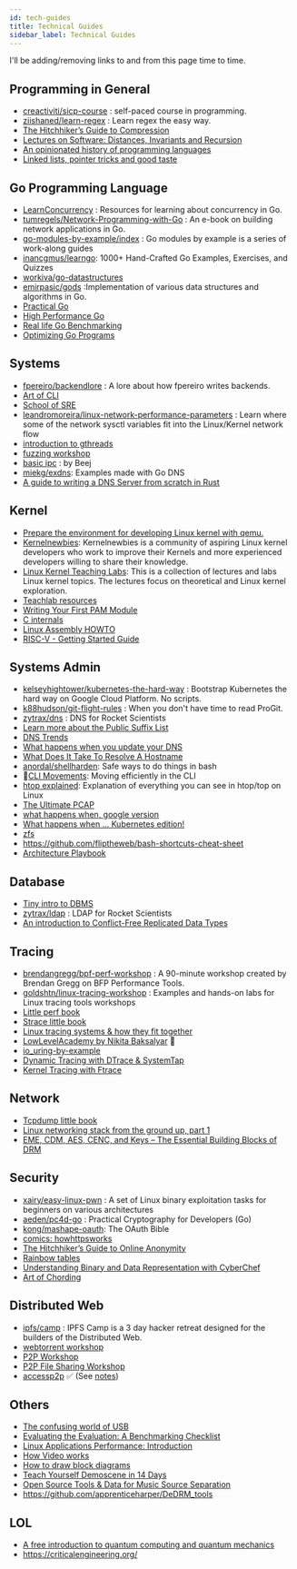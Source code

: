 ```yaml
---
id: tech-guides
title: Technical Guides
sidebar_label: Technical Guides
---
```


I'll be adding/removing links to and from this page time to time.

## Programming in General

- [creactiviti/sicp-course](https://github.com/creactiviti/sicp-course) : self-paced course in programming.
- [ziishaned/learn-regex](https://github.com/ziishaned/learn-regex) : Learn regex the easy way.
- [The Hitchhiker’s Guide to Compression](https://go-compression.github.io/)
- [Lectures on Software: Distances, Invariants and Recursion](https://bertrandmeyer.com/levenshtein/)
- [An opinionated history of programming languages](https://artagnon.com/articles/pl)
- [Linked lists, pointer tricks and good taste](https://github.com/mkirchner/linked-list-good-taste)

## Go Programming Language

- [LearnConcurrency](https://github.com/golang/go/wiki/LearnConcurrency) : Resources for learning about concurrency in Go.
- [tumregels/Network-Programming-with-Go](http://tumregels.github.io/Network-Programming-with-Go/#) : An e-book on building network applications in Go.
- [go-modules-by-example/index](https://github.com/go-modules-by-example/index) : Go modules by example is a series of work-along guides
- [inancgmus/learngo](https://github.com/inancgumus/learngo): 1000+ Hand-Crafted Go Examples, Exercises, and Quizzes
- [workiva/go-datastructures](https://github.com/Workiva/go-datastructures)
- [emirpasic/gods](https://github.com/emirpasic/gods) :Implementation of various data structures and algorithms in Go.
- [Practical Go](https://dave.cheney.net/practical-go)
- [High Performance Go](https://dave.cheney.net/high-performance-go)
- [Real life Go Benchmarking](https://rollout.io/blog/real-life-go-benchmarking/)
- [Optimizing Go Programs](https://github.com/sathishvj/optimizing-go-programs)

## Systems

- [fpereiro/backendlore](https://github.com/fpereiro/backendlore) : A lore about how fpereiro writes backends.
- [Art of CLI](https://github.com/jlevy/the-art-of-command-line)
- [School of SRE](https://linkedin.github.io/school-of-sre/)
- [leandromoreira/linux-network-performance-parameters](https://github.com/leandromoreira/linux-network-performance-parameters) : Learn where some of the network sysctl variables fit into the Linux/Kernel network flow
- [introduction to gthreads](http://c9x.me/articles/gthreads/intro.html)
- [fuzzing workshop](https://fuzzing-project.org/background.html)
- [basic ipc](http://beej.us/guide/bgipc/html/multi/index.html) : by Beej
- [miekg/exdns](https://github.com/miekg/exdns): Examples made with Go DNS
- [A guide to writing a DNS Server from scratch in Rust](https://github.com/EmilHernvall/dnsguide)

## Kernel

- [Prepare the environment for developing Linux kernel with qemu.](https://medium.com/@daeseok.youn/prepare-the-environment-for-developing-linux-kernel-with-qemu-c55e37ba8ade)
- [Kernelnewbies](https://kernelnewbies.org/): Kernelnewbies is a community of aspiring Linux kernel developers who work to improve their Kernels and more experienced developers willing to share their knowledge.
- [Linux Kernel Teaching Labs](https://linux-kernel-labs.github.io/refs/heads/master/): This is a collection of lectures and labs Linux kernel topics. The lectures focus on theoretical and Linux kernel exploration.
- [Teachlab resources](https://lkcamp.gitlab.io/lkcamp_docs/unicamp_group/group_introduction/)
- [Writing Your First PAM Module](https://rkeene.org/projects/info/wiki/222)
- [C internals](http://www.avabodh.com/cin/cin.html)
- [Linux Assembly HOWTO](http://www.tldp.org/HOWTO/Assembly-HOWTO/)
- [RISC-V - Getting Started Guide](https://risc-v-getting-started-guide.readthedocs.io/en/latest/)

## Systems Admin

- [kelseyhightower/kubernetes-the-hard-way](https://github.com/kelseyhightower/kubernetes-the-hard-way) : Bootstrap Kubernetes the hard way on Google Cloud Platform. No scripts.
- [k88hudson/git-flight-rules](https://github.com/k88hudson/git-flight-rules) : When you don't have time to read ProGit.
- [zytrax/dns](https://www.zytrax.com/books/dns/) : DNS for Rocket Scientists
- [Learn more about the Public Suffix List](https://publicsuffix.org/learn/)
- [DNS Trends](https://www.potaroo.net/ispcol/2020-10/trends.html)
- [What happens when you update your DNS](https://jvns.ca/blog/how-updating-dns-works/)
- [What Does It Take To Resolve A Hostname](https://venam.nixers.net/blog/unix/2020/11/01/resolving-a-hostname.html)
- [anordal/shellharden](https://github.com/anordal/shellharden/blob/master/how_to_do_things_safely_in_bash.md): Safe ways to do things in bash
- 🌟[CLI Movements](https://clementc.github.io/blog/2018/01/25/moving_cli/): Moving efficiently in the CLI
- [htop explained](https://peteris.rocks/blog/htop/): Explanation of everything you can see in htop/top on Linux
- [The Ultimate PCAP](https://weberblog.net/the-ultimate-pcap/)
- [what happens when, google version](https://github.com/alex/what-happens-when)
- [What happens when ... Kubernetes edition!](https://github.com/jamiehannaford/what-happens-when-k8s/blob/master/README.md)
- [zfs](https://www.servethehome.com/an-introduction-to-zfs-a-place-to-start/)
- https://github.com/fliptheweb/bash-shortcuts-cheat-sheet
- [Architecture Playbook](https://nocomplexity.com/documents/arplaybook/index.html)

## Database

- [Tiny intro to DBMS](http://blog.dancrisan.com/a-tiny-intro-to-database-systems)
- [zytrax/ldap](https://www.zytrax.com/books/ldap/) : LDAP for Rocket Scientists
- [An introduction to Conflict-Free Replicated Data Types](https://lars.hupel.info/topics/crdt/01-intro/)

## Tracing

- [brendangregg/bpf-perf-workshop](https://github.com/brendangregg/bpf-perf-workshop) : A 90-minute workshop created by Brendan Gregg on BFP Performance Tools.
- [goldshtn/linux-tracing-workshop](https://github.com/goldshtn/linux-tracing-workshop) : Examples and hands-on labs for Linux tracing tools workshops
- [Little perf book](https://nanxiao.gitbooks.io/perf-little-book/)
- [Strace little book](https://nanxiao.gitbooks.io/strace-little-book/)
- [Linux tracing systems & how they fit together](https://jvns.ca/blog/2017/07/05/linux-tracing-systems/)
- [LowLevelAcademy by Nikita Baksalyar](https://lowlvl.org/) 🌟
- [io_uring-by-example](https://github.com/shuveb/io_uring-by-example)
- [Dynamic Tracing with DTrace & SystemTap](https://myaut.github.io/dtrace-stap-book/)
- [Kernel Tracing with Ftrace](https://blog.selectel.com/kernel-tracing-ftrace/)


## Network
- [Tcpdump little book](https://nanxiao.github.io/tcpdump-little-book/)
- [Linux networking stack from the ground up, part 1](https://www.privateinternetaccess.com/blog/linux-networking-stack-from-the-ground-up-part-1/)
- [EME, CDM, AES, CENC, and Keys – The Essential Building Blocks of DRM](https://ottverse.com/eme-cenc-cdm-aes-keys-drm-digital-rights-management/)

## Security

- [xairy/easy-linux-pwn](https://github.com/xairy/easy-linux-pwn) : A set of Linux binary exploitation tasks for beginners on various architectures
- [aeden/pc4d-go](https://github.com/aeden/pc4d-go) : Practical Cryptography for Developers (Go)
- [kong/mashape-oauth](https://github.com/Kong/mashape-oauth/blob/master/FLOWS.md): The OAuth Bible
- [comics: howhttpsworks](https://howhttps.works/)
- [The Hitchhiker’s Guide to Online Anonymity](https://anonymousplanet.github.io/thgtoa/guide.html)
- [Rainbow tables](http://kestas.kuliukas.com/RainbowTables/)
- [Understanding Binary and Data Representation with CyberChef](https://cybergibbons.com/reverse-engineering-2/understanding-binary-and-data-representation-with-cyberchef/)
- [Art of Chording](https://www.artofchording.com/)

## Distributed Web

- [ipfs/camp](https://github.com/ipfs/camp) : IPFS Camp is a 3 day hacker retreat designed for the builders of the Distributed Web.
- [webtorrent workshop](https://webtorrent.github.io/workshop/)
- [P2P Workshop](https://mafintosh.github.io/p2p-workshop/build/01.html)
- [P2P File Sharing Workshop](https://mafintosh.github.io/p2p-file-sharing-workshop/build/01.html)
- [accessp2p](https://accessp2p.xyz/) ✅ (See [notes](/docs/courses/others/accessp2p))

## Others
- [The confusing world of USB](https://fabiensanglard.net/nousb/index.html)
- [Evaluating the Evaluation: A Benchmarking Checklist](http://www.brendangregg.com/blog/2018-06-30/benchmarking-checklist.html)
- [Linux Applications Performance: Introduction](https://unixism.net/2019/04/linux-applications-performance-introduction/)
- [How Video works](https://howvideo.works/)
- [How to draw block diagrams](https://johnwickerson.wordpress.com/2019/08/08/block-diagrams/)
- [Teach Yourself Demoscene in 14 Days](https://github.com/psenough/teach_yourself_demoscene_in_14_days)
- [Open Source Tools & Data for Music Source Separation](https://source-separation.github.io/tutorial/landing.html)
- https://github.com/apprenticeharper/DeDRM_tools


## LOL

- [A free introduction to quantum computing and quantum mechanics](https://quantum.country/)
- https://criticalengineering.org/
